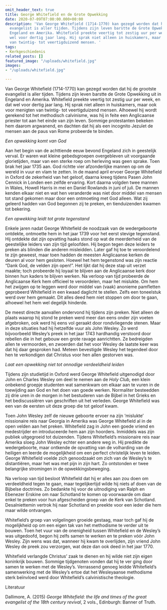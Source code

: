 ```yaml
---
omit_header_text: true
title: George Whitefield en de Grote Opwekking
date: 2020-07-09T07:00:00.000+00:00
description: 'Van George Whitefield (1714-1770) kan gezegd worden dat hij de grootste
  evangelist is aller tijden. Tijdens zijn leven barstte de Grote Opwekking uit in
  Engeland en Amerika. Whitefield preekte veertig tot zestig uur per week, en dat
  wel voor dertig jaar lang. Hij sprak niet alleen in huiskamers, maar ook voor menigten
  van twintig- tot veertigduizend mensen. '
tags:
- Kerkgeschiedenis
related_posts: []
featured_image: "/uploads/whitefield.jpg"
images:
- "/uploads/whitefield.jpg"

---
```

Van George Whitefield (1714-1770) kan gezegd worden dat hij de grootste evangelist is aller tijden. Tijdens zijn leven barstte de Grote Opwekking uit in Engeland en Amerika. Whitefield preekte veertig tot zestig uur per week, en dat wel voor dertig jaar lang. Hij sprak niet alleen in huiskamers, maar ook voor menigten van twintig- tot veertigduizend mensen. Alhoewel hij wordt gerekend tot het methodisch calvinisme, was hij in feite een Anglicaanse priester tot aan het einde van zijn leven. Sommige protestanten bekeken hem daarom argwanend, en dachten dat hij als een incognito Jezuïet de mensen aan de paus van Rome probeerde te binden.

_Een opwekking komt van God_

Aan het begin van de achttiende eeuw bevond Engeland zich in geestelijk verval. Er waren wat kleine gebedsgroepen overgebleven uit voorgaande glorietijden, maar van een sterke roep om herleving was geen sprake. Toen brak het jaar 1735 aan. God richtte vier afzonderlijke mannen op om de wereld in vuur en vlam te zetten. In de maand april ervoer George Whitefield in Oxford de zekerheid van het geloof, daarna kreeg tijdens Pasen John Cennick in Londen een zelfde ervaring. Kort daarna volgden twee mannen in Wales, Howell Harris in mei en Daniel Rowlands in juni of juli. De mannen kenden elkaar niet en wat hen veranderde was niet door middel van mensen tot stand gekomen maar door een ontmoeting met God alleen. Wat zij geleerd hadden van God begonnen zij te preken, en tienduizenden kwamen tot bekering.

_Een opwekking leidt tot grote tegenstand_

Enkele jaren nadat George Whitefield de noodzaak van de wedergeboorte ontdekte, ontmoette hem in het jaar 1739 voor het eerst stevige tegenstand. Hij ontdekte dat zijn opvatting haaks stond op wat de meerderheid van de geestelijke leiders van zijn tijd geloofden. Hij begon tegen deze leiders te preken als blinden die anderen misleidden. Later gaf hij toe te veroordelend te zijn geweest, maar toen hadden de meesten Anglicaanse kerken de deuren al voor hem gesloten. Hoewel het hem tegenstond was zijn reactie “Dank God, de velden zijn open!”. Het lijkt dat hij deze stap uit verzet maakte; toch probeerde hij loyaal te blijven aan de Anglicaanse kerk door binnen hun kaders te blijven werken. Na verloop van tijd probeerde de Anglicaanse Kerk hem officieel te veroordelen, maar het mislukte. Om hem het zwijgen op te leggen werd door middel van (vaak) anonieme pamfletten geprobeerd Whitefield in een kwaad daglicht te stellen. Zelfs een toneelstuk werd over hem gemaakt. Dit alles deed hem niet stoppen om door te gaan, alhoewel het hem wel degelijk hinderde.

De meest directe aanvallen ondervond hij tijdens zijn preken. Niet alleen de plaats waarop hij stond te preken werd meer dan eens onder zijn voeten afgebroken, ook werd hij eens vol geraakt door rondvliegende stenen. Maar in deze situaties had hij hetzelfde vuur als John Wesley. Zo werd bijvoorbeeld Wesley’s preek in het jaar 1743 hardhandig verstoord door rebellen die in het gebouw een grote ravage aanrichtten. Ze bedreigden allen te vermoorden, en zwoerden dat het voor Wesley de laatste keer was dat hij daar gesproken had. Meteen bevestigde Wesley het tegendeel door hen te verkondigen dat Christus voor hen allen gestorven was.

_Laat een opwekking niet tot onnodige verdeeldheid leiden_

Tijdens zijn studietijd in Oxford werd George Whitefield uitgenodigd door John en Charles Wesley om deel te nemen aan de _Holy Club,_ een klein onbekend groepje studenten wat samenkwam om elkaar aan te vuren in de toewijding aan God en het doen van goede werken. Normaliter besteedden zij drie uren in de morgen in het bestuderen van de Bijbel in het Grieks en het bediscussiëren van geschriften uit het verleden. George Whitefield was een van de eersten uit deze groep die tot geloof kwam.

Toen John Wesley zelf de nieuwe geboorte ervoer na zijn ‘mislukte’ missionaire reis naar Georgia in Amerika was George Whitefield al in de open velden aan het preken. Whitefield zag in John een goede vriend en medestrijder en introduceerde hem aan zijn hoorders. Inmiddels was zijn publiek uitgegroeid tot duizenden. Tijdens Whitefield’s missionaire reis naar Amerika sloeg John Wesley echter een andere weg in. Hij predikte de wedergeboorte, maar ontkende de opvatting van de volharding van de heiligen en leerde de mogelijkheid om een perfect christelijk leven te leiden. George Whitefield voelde zich genoodzaakt om zich van de Wesley’s te distantiëren, maar het was met pijn in zijn hart. Zo ontstonden er twee belangrijke stromingen in de opwekkingsbeweging.

Na verloop van tijd besloot Whitefield dat hij er alles aan zou doen om verdeeldheid tegen te gaan, maar tegelijkertijd wilde hij niets af doen van de Bijbelse doctrines. Zo bedankte hij voor de uitnodiging van Ralph en Ebenezer Erskine om naar Schotland te komen op voorwaarde om daar enkel te preken voor hun afgescheiden groep van de Kerk van Schotland. Desalniettemin vertrok hij naar Schotland en preekte voor een ieder die hem maar wilde ontvangen.

Whitefield’s groep van volgelingen groeide gestaag, maar toch gaf hij de mogelijkheid op om een eigen tak van het methodisme te verder uit te bouwen. Toen het vuur van de onenigheid tussen Whitefield en de Wesley’s was uitgedoofd, begon hij zelfs samen te werken en te preken vóór John Wesley. Zijn wens was dat, wanneer hij kwam te overlijden, zijn vriend John Wesley de preek zou verzorgen, wat deze dan ook deed in het jaar 1770.

Whitefield verlangde Christus’ zaak te dienen en hij wilde niet zijn eigen koninkrijk bouwen. Sommige tijdgenoten vonden dat hij te ver ging door samen te werken met de Wesley’s. Verrassend genoeg leidde Whitefield’s samenwerking met de Wesley’s ertoe dat het Wesleyaanse methodisme sterk beïnvloed werd door Whitefield’s calvinistische theologie.

Literatuur

Dallimore, A. (2015) _George Whitefield: the life and times of the great evangelist of the 18th century revival_, 2 vols., Edinburgh: Banner of Truth.